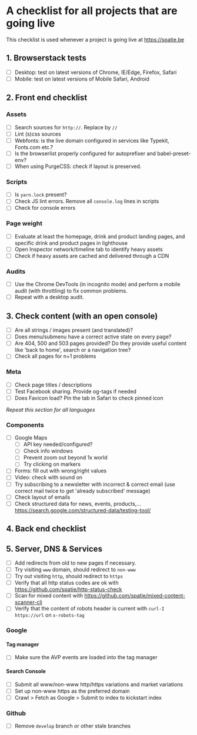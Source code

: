 # A checklist for all projects that are going live

This checklist is used whenever a project is going live at https://spatie.be

## 1. Browserstack tests
- [ ] Desktop: test on latest versions of Chrome, IE/Edge, Firefox, Safari
- [ ] Mobile: test on latest versions of Mobile Safari, Android

## 2. Front end checklist

### Assets
- [ ] Search sources for `http://`. Replace by `//`
- [ ] Lint (s)css sources
- [ ] Webfonts: is the live domain configured in services like Typekit, Fonts.com etc.?
- [ ] Is the browserlist properly configured for autoprefixer and babel-preset-env?
- [ ] When using PurgeCSS: check if layout is preserved.

### Scripts
- [ ] Is `yarn.lock` present?
- [ ] Check JS lint errors. Remove all `console.log` lines in scripts
- [ ] Check for console errors

### Page weight
- [ ] Evaluate at least the homepage, drink and product landing pages, and specific drink and product pages in lighthouse
- [ ] Open Inspector network/timeline tab to identify heavy assets 
- [ ] Check if heavy assets are cached and delivered through a CDN

### Audits
- [ ] Use the Chrome DevTools (in incognito mode) and perform a mobile audit (with throttling) to fix common problems.
- [ ] Repeat with a desktop audit.

## 3. Check content (with an open console)
- [ ] Are all strings / images present (and translated)?
- [ ] Does menu/submenu have a correct active state on every page?
- [ ] Are 404, 500 and 503 pages provided? Do they provide useful content like 'back to home', search or a navigation tree?
- [ ] Check all pages for n+1 problems

### Meta
- [ ] Check page titles / descriptions
- [ ] Test Facebook sharing. Provide og-tags if needed
- [ ] Does Favicon load? Pin the tab in Safari to check pinned icon

_Repeat this section for all languages_

### Components
- [ ] Google Maps
    - [ ] API key needed/configured?
    - [ ] Check info windows
    - [ ] Prevent zoom out beyond 1x world
    - [ ] Try clicking on markers
- [ ] Forms: fill out with wrong/right values
- [ ] Video: check with sound on
- [ ] Try subscribing to a newsletter with incorrect & correct email (use correct mail twice to get 'already subscribed' message)
- [ ] Check layout of emails
- [ ] Check structured data for news, events, products,... https://search.google.com/structured-data/testing-tool/

## 4. Back end checklist


## 5. Server, DNS & Services
- [ ] Add redirects from old to new pages if necessary.
- [ ] Try visiting `www` domain, should redirect to `non-www`
- [ ] Try out visiting `http`, should redirect to `https`
- [ ] Verify that all http status codes are ok with https://github.com/spatie/http-status-check
- [ ] Scan for mixed content with https://github.com/spatie/mixed-content-scanner-cli
- [ ] Verify that the content of robots header is current with `curl-I https://url` on `x-robots-tag`

### Google
####  Tag manager
- [ ] Make sure the AVP events are loaded into the tag manager
####  Search Console
- [ ] Submit all www/non-www http/https variations and market variations
- [ ] Set up non-www https as the preferred domain 
- [ ] Crawl > Fetch as Google > Submit to index to kickstart index

### Github
- [ ] Remove `develop` branch or other stale branches 

